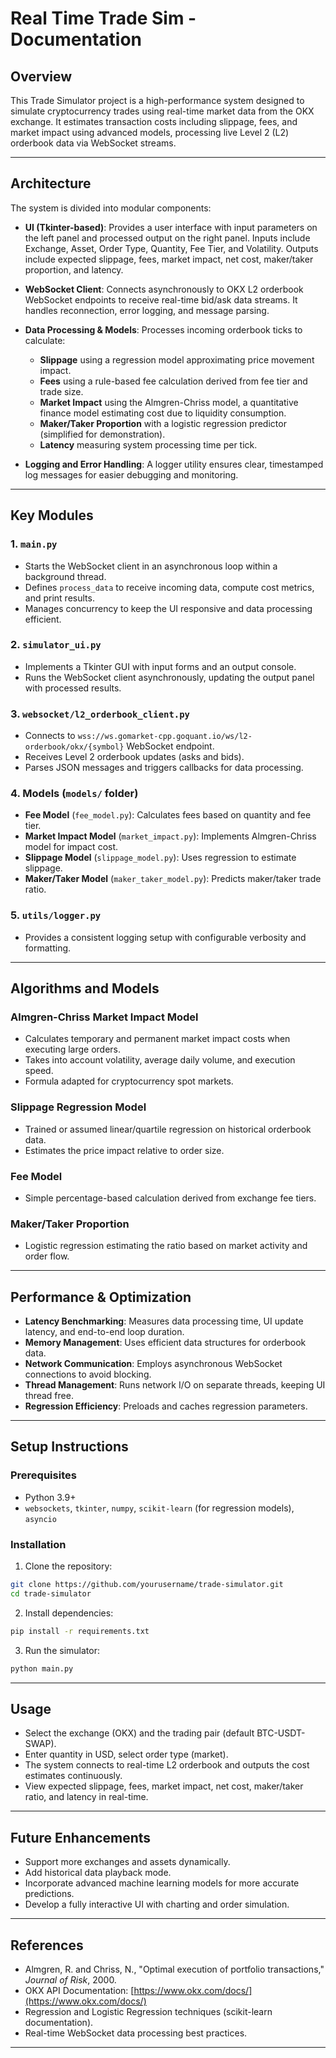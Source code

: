 # Real Time Trade Sim - Documentation

## Overview

This Trade Simulator project is a high-performance system designed to simulate cryptocurrency trades using real-time market data from the OKX exchange. It estimates transaction costs including slippage, fees, and market impact using advanced models, processing live Level 2 (L2) orderbook data via WebSocket streams.

---

## Architecture

The system is divided into modular components:

* **UI (Tkinter-based)**:
  Provides a user interface with input parameters on the left panel and processed output on the right panel.
  Inputs include Exchange, Asset, Order Type, Quantity, Fee Tier, and Volatility.
  Outputs include expected slippage, fees, market impact, net cost, maker/taker proportion, and latency.

* **WebSocket Client**:
  Connects asynchronously to OKX L2 orderbook WebSocket endpoints to receive real-time bid/ask data streams. It handles reconnection, error logging, and message parsing.

* **Data Processing & Models**:
  Processes incoming orderbook ticks to calculate:

  * **Slippage** using a regression model approximating price movement impact.
  * **Fees** using a rule-based fee calculation derived from fee tier and trade size.
  * **Market Impact** using the Almgren-Chriss model, a quantitative finance model estimating cost due to liquidity consumption.
  * **Maker/Taker Proportion** with a logistic regression predictor (simplified for demonstration).
  * **Latency** measuring system processing time per tick.

* **Logging and Error Handling**:
  A logger utility ensures clear, timestamped log messages for easier debugging and monitoring.

---

## Key Modules

### 1. `main.py`

* Starts the WebSocket client in an asynchronous loop within a background thread.
* Defines `process_data` to receive incoming data, compute cost metrics, and print results.
* Manages concurrency to keep the UI responsive and data processing efficient.

### 2. `simulator_ui.py`

* Implements a Tkinter GUI with input forms and an output console.
* Runs the WebSocket client asynchronously, updating the output panel with processed results.

### 3. `websocket/l2_orderbook_client.py`

* Connects to `wss://ws.gomarket-cpp.goquant.io/ws/l2-orderbook/okx/{symbol}` WebSocket endpoint.
* Receives Level 2 orderbook updates (asks and bids).
* Parses JSON messages and triggers callbacks for data processing.

### 4. Models (`models/` folder)

* **Fee Model** (`fee_model.py`): Calculates fees based on quantity and fee tier.
* **Market Impact Model** (`market_impact.py`): Implements Almgren-Chriss model for impact cost.
* **Slippage Model** (`slippage_model.py`): Uses regression to estimate slippage.
* **Maker/Taker Model** (`maker_taker_model.py`): Predicts maker/taker trade ratio.

### 5. `utils/logger.py`

* Provides a consistent logging setup with configurable verbosity and formatting.

---

## Algorithms and Models

### Almgren-Chriss Market Impact Model

* Calculates temporary and permanent market impact costs when executing large orders.
* Takes into account volatility, average daily volume, and execution speed.
* Formula adapted for cryptocurrency spot markets.

### Slippage Regression Model

* Trained or assumed linear/quartile regression on historical orderbook data.
* Estimates the price impact relative to order size.

### Fee Model

* Simple percentage-based calculation derived from exchange fee tiers.

### Maker/Taker Proportion

* Logistic regression estimating the ratio based on market activity and order flow.

---

## Performance & Optimization

* **Latency Benchmarking**: Measures data processing time, UI update latency, and end-to-end loop duration.
* **Memory Management**: Uses efficient data structures for orderbook data.
* **Network Communication**: Employs asynchronous WebSocket connections to avoid blocking.
* **Thread Management**: Runs network I/O on separate threads, keeping UI thread free.
* **Regression Efficiency**: Preloads and caches regression parameters.

---

## Setup Instructions

### Prerequisites

* Python 3.9+
* `websockets`, `tkinter`, `numpy`, `scikit-learn` (for regression models), `asyncio`

### Installation

1. Clone the repository:

```bash
git clone https://github.com/yourusername/trade-simulator.git
cd trade-simulator
```

2. Install dependencies:

```bash
pip install -r requirements.txt
```

3. Run the simulator:

```bash
python main.py
```

---

## Usage

* Select the exchange (OKX) and the trading pair (default BTC-USDT-SWAP).
* Enter quantity in USD, select order type (market).
* The system connects to real-time L2 orderbook and outputs the cost estimates continuously.
* View expected slippage, fees, market impact, net cost, maker/taker ratio, and latency in real-time.

---

## Future Enhancements

* Support more exchanges and assets dynamically.
* Add historical data playback mode.
* Incorporate advanced machine learning models for more accurate predictions.
* Develop a fully interactive UI with charting and order simulation.

---

## References

* Almgren, R. and Chriss, N., "Optimal execution of portfolio transactions," *Journal of Risk*, 2000.
* OKX API Documentation: [https://www.okx.com/docs/](https://www.okx.com/docs/)
* Regression and Logistic Regression techniques (scikit-learn documentation).
* Real-time WebSocket data processing best practices.

---